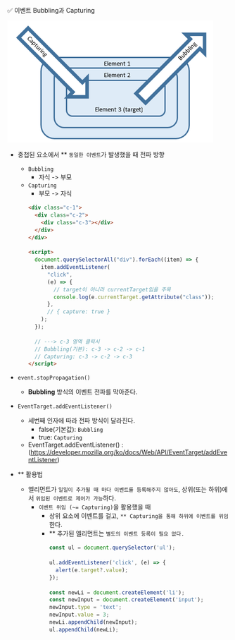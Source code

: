 ✅ 이벤트 Bubbling과 Capturing

![bubbling&&capturing](/resources/bubbling&&capturing.png)
* 중첩된 요소에서 ** `동일한 이벤트`가 발생했을 때 전파 방향
  * `Bubbling`
    * 자식 -> 부모
  * `Capturing`
    * 부모 -> 자식
    ```html
    <div class="c-1">
      <div class="c-2">
        <div class="c-3"></div>
      </div>
    </div>

    <script>
      document.querySelectorAll("div").forEach((item) => {
        item.addEventListener(
          "click",
          (e) => {
            // target이 아니라 currentTarget임을 주목
            console.log(e.currentTarget.getAttribute("class"));
          },
          // { capture: true }
        );
      });

      // ---> c-3 영역 클릭시
      // Bubbling(기본): c-3 -> c-2 -> c-1
      // Capturing: c-3 -> c-2 -> c-3
    </script>
    ```

* `event.stopPropagation()`
  * <b>Bubbling</b> 방식의 이벤트 전파를 막아준다.
* `EventTarget.addEventListener()`
  * 세번째 인자에 따라 전파 방식이 달라진다.
    * false(기본값): `Bubbling`
    * true: `Capturing`
  * EventTarget.addEventListener()
: (https://developer.mozilla.org/ko/docs/Web/API/EventTarget/addEventListener)

* ** 활용법
  * 엘리먼트가 `일일이 추가될 때 마다 이벤트를 등록해주지 않아도`, 상위(또는 하위)에서 `위임된 이벤트로 제어가 가능`하다.
    * `이벤트 위임 (~= Capturing)`을 활용했을 때
      * 상위 요소에 이벤트를 걸고, `** Capturing을 통해 하위에 이벤트를 위임`한다.
      * ** 추가된 엘리먼트는 `별도의 이벤트 등록이 필요 없다.`
        ```js
        const ul = document.querySelector('ul');

        ul.addEventListener('click', (e) => {
          alert(e.target?.value);
        });

        const newLi = document.createElement('li');
        const newInput = document.createElement('input');
        newInput.type = 'text';
        newInput.value = 3;
        newLi.appendChild(newInput);
        ul.appendChild(newLi);
        ```